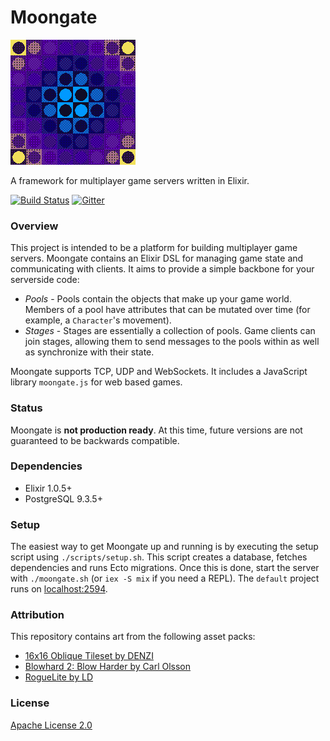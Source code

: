 # Moongate #

[![Moongate](./logo.gif "Moongate")](https://github.com/supernintendo/moongate)

A framework for multiplayer game servers written in Elixir.

[![Build Status](https://travis-ci.org/supernintendo/moongate.svg?branch=master)](https://travis-ci.org/supernintendo/moongate)
[![Gitter](https://badges.gitter.im/supernintendo/moongate.svg)](https://gitter.im/supernintendo/moongate?utm_source=badge&utm_medium=badge&utm_campaign=pr-badge)

### Overview ###

This project is intended to be a platform for building multiplayer game servers. Moongate contains an Elixir DSL for managing game state and communicating with clients. It aims to provide a simple backbone for your serverside code:

- *Pools* - Pools contain the objects that make up your game world. Members of a pool have attributes that can be mutated over time (for example, a `Character`'s movement).
- *Stages* - Stages are essentially a collection of pools. Game clients can join stages, allowing them to send messages to the pools within as well as synchronize with their state.

Moongate supports TCP, UDP and WebSockets. It includes a JavaScript library `moongate.js` for web based games.

### Status ###

Moongate is **not production ready**. At this time, future versions are not guaranteed to be backwards compatible.

### Dependencies ###

* Elixir 1.0.5+
* PostgreSQL 9.3.5+

### Setup ###
The easiest way to get Moongate up and running is by executing the setup script using `./scripts/setup.sh`. This script creates a database, fetches dependencies and runs Ecto migrations. Once this is done, start the server with `./moongate.sh` (or `iex -S mix` if you need a REPL). The `default` project runs on [localhost:2594](http://localhost:2594).

### Attribution ###

This repository contains art from the following asset packs:

* [16x16 Oblique Tileset by DENZI](http://opengameart.org/content/denzis-16x16-oblique-tilesets)
* [Blowhard 2: Blow Harder by Carl Olsson](http://opengameart.org/content/blowhard-2-blow-harder)
* [RogueLite by LD](http://opengameart.org/content/roguelite)

### License ###

[Apache License 2.0](LICENSE.md)
